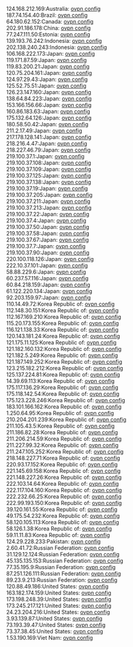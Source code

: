 124.168.212.169:Australia: [ovpn config](vpn/124_168_212_169.ovpn)  
187.74.154.40:Brazil: [ovpn config](vpn/187_74_154_40.ovpn)  
64.180.62.152:Canada: [ovpn config](vpn/64_180_62_152.ovpn)  
202.91.186.178:China: [ovpn config](vpn/202_91_186_178.ovpn)  
77.247.111.50:Estonia: [ovpn config](vpn/77_247_111_50.ovpn)  
139.193.76.242:Indonesia: [ovpn config](vpn/139_193_76_242.ovpn)  
202.138.240.243:Indonesia: [ovpn config](vpn/202_138_240_243.ovpn)  
106.168.222.173:Japan: [ovpn config](vpn/106_168_222_173.ovpn)  
119.171.87.59:Japan: [ovpn config](vpn/119_171_87_59.ovpn)  
119.83.200.21:Japan: [ovpn config](vpn/119_83_200_21.ovpn)  
120.75.204.161:Japan: [ovpn config](vpn/120_75_204_161.ovpn)  
124.97.29.43:Japan: [ovpn config](vpn/124_97_29_43.ovpn)  
125.52.75.51:Japan: [ovpn config](vpn/125_52_75_51.ovpn)  
126.23.147.160:Japan: [ovpn config](vpn/126_23_147_160.ovpn)  
138.64.84.223:Japan: [ovpn config](vpn/138_64_84_223.ovpn)  
153.166.156.66:Japan: [ovpn config](vpn/153_166_156_66.ovpn)  
160.86.183.63:Japan: [ovpn config](vpn/160_86_183_63.ovpn)  
175.132.64.126:Japan: [ovpn config](vpn/175_132_64_126.ovpn)  
180.58.50.42:Japan: [ovpn config](vpn/180_58_50_42.ovpn)  
211.2.17.49:Japan: [ovpn config](vpn/211_2_17_49.ovpn)  
217.178.128.141:Japan: [ovpn config](vpn/217_178_128_141.ovpn)  
218.216.4.47:Japan: [ovpn config](vpn/218_216_4_47.ovpn)  
218.227.46.79:Japan: [ovpn config](vpn/218_227_46_79.ovpn)  
219.100.37.1:Japan: [ovpn config](vpn/219_100_37_1.ovpn)  
219.100.37.108:Japan: [ovpn config](vpn/219_100_37_108.ovpn)  
219.100.37.109:Japan: [ovpn config](vpn/219_100_37_109.ovpn)  
219.100.37.125:Japan: [ovpn config](vpn/219_100_37_125.ovpn)  
219.100.37.138:Japan: [ovpn config](vpn/219_100_37_138.ovpn)  
219.100.37.19:Japan: [ovpn config](vpn/219_100_37_19.ovpn)  
219.100.37.205:Japan: [ovpn config](vpn/219_100_37_205.ovpn)  
219.100.37.211:Japan: [ovpn config](vpn/219_100_37_211.ovpn)  
219.100.37.213:Japan: [ovpn config](vpn/219_100_37_213.ovpn)  
219.100.37.22:Japan: [ovpn config](vpn/219_100_37_22.ovpn)  
219.100.37.4:Japan: [ovpn config](vpn/219_100_37_4.ovpn)  
219.100.37.50:Japan: [ovpn config](vpn/219_100_37_50.ovpn)  
219.100.37.58:Japan: [ovpn config](vpn/219_100_37_58.ovpn)  
219.100.37.67:Japan: [ovpn config](vpn/219_100_37_67.ovpn)  
219.100.37.7:Japan: [ovpn config](vpn/219_100_37_7.ovpn)  
219.100.37.90:Japan: [ovpn config](vpn/219_100_37_90.ovpn)  
220.100.118.126:Japan: [ovpn config](vpn/220_100_118_126.ovpn)  
222.10.37.101:Japan: [ovpn config](vpn/222_10_37_101.ovpn)  
58.88.229.6:Japan: [ovpn config](vpn/58_88_229_6.ovpn)  
60.237.57.116:Japan: [ovpn config](vpn/60_237_57_116.ovpn)  
60.84.218.159:Japan: [ovpn config](vpn/60_84_218_159.ovpn)  
61.122.220.134:Japan: [ovpn config](vpn/61_122_220_134.ovpn)  
92.203.159.97:Japan: [ovpn config](vpn/92_203_159_97.ovpn)  
110.14.49.72:Korea Republic of: [ovpn config](vpn/110_14_49_72.ovpn)  
112.148.30.151:Korea Republic of: [ovpn config](vpn/112_148_30_151.ovpn)  
112.167.169.210:Korea Republic of: [ovpn config](vpn/112_167_169_210.ovpn)  
115.20.173.155:Korea Republic of: [ovpn config](vpn/115_20_173_155.ovpn)  
116.121.138.33:Korea Republic of: [ovpn config](vpn/116_121_138_33.ovpn)  
120.143.181.24:Korea Republic of: [ovpn config](vpn/120_143_181_24.ovpn)  
121.175.11.125:Korea Republic of: [ovpn config](vpn/121_175_11_125.ovpn)  
121.182.160.132:Korea Republic of: [ovpn config](vpn/121_182_160_132.ovpn)  
121.182.5.249:Korea Republic of: [ovpn config](vpn/121_182_5_249.ovpn)  
121.187.149.252:Korea Republic of: [ovpn config](vpn/121_187_149_252.ovpn)  
123.215.182.212:Korea Republic of: [ovpn config](vpn/123_215_182_212.ovpn)  
125.137.224.81:Korea Republic of: [ovpn config](vpn/125_137_224_81.ovpn)  
14.39.69.113:Korea Republic of: [ovpn config](vpn/14_39_69_113.ovpn)  
175.117.136.29:Korea Republic of: [ovpn config](vpn/175_117_136_29.ovpn)  
175.118.142.54:Korea Republic of: [ovpn config](vpn/175_118_142_54.ovpn)  
175.123.228.246:Korea Republic of: [ovpn config](vpn/175_123_228_246.ovpn)  
183.101.166.162:Korea Republic of: [ovpn config](vpn/183_101_166_162.ovpn)  
1.250.64.95:Korea Republic of: [ovpn config](vpn/1_250_64_95.ovpn)  
210.204.201.239:Korea Republic of: [ovpn config](vpn/210_204_201_239.ovpn)  
211.105.43.5:Korea Republic of: [ovpn config](vpn/211_105_43_5.ovpn)  
211.186.82.28:Korea Republic of: [ovpn config](vpn/211_186_82_28.ovpn)  
211.206.214.59:Korea Republic of: [ovpn config](vpn/211_206_214_59.ovpn)  
211.227.99.32:Korea Republic of: [ovpn config](vpn/211_227_99_32.ovpn)  
211.247.105.252:Korea Republic of: [ovpn config](vpn/211_247_105_252.ovpn)  
218.148.227.71:Korea Republic of: [ovpn config](vpn/218_148_227_71.ovpn)  
220.93.17.152:Korea Republic of: [ovpn config](vpn/220_93_17_152.ovpn)  
221.145.69.158:Korea Republic of: [ovpn config](vpn/221_145_69_158.ovpn)  
221.148.227.26:Korea Republic of: [ovpn config](vpn/221_148_227_26.ovpn)  
222.103.14.64:Korea Republic of: [ovpn config](vpn/222_103_14_64.ovpn)  
222.117.104.160:Korea Republic of: [ovpn config](vpn/222_117_104_160.ovpn)  
222.232.66.25:Korea Republic of: [ovpn config](vpn/222_232_66_25.ovpn)  
222.99.193.150:Korea Republic of: [ovpn config](vpn/222_99_193_150.ovpn)  
39.120.161.55:Korea Republic of: [ovpn config](vpn/39_120_161_55.ovpn)  
49.175.54.232:Korea Republic of: [ovpn config](vpn/49_175_54_232.ovpn)  
58.120.105.113:Korea Republic of: [ovpn config](vpn/58_120_105_113.ovpn)  
58.126.1.38:Korea Republic of: [ovpn config](vpn/58_126_1_38.ovpn)  
59.11.11.83:Korea Republic of: [ovpn config](vpn/59_11_11_83.ovpn)  
124.29.228.233:Pakistan: [ovpn config](vpn/124_29_228_233.ovpn)  
2.60.41.72:Russian Federation: [ovpn config](vpn/2_60_41_72.ovpn)  
31.129.12.124:Russian Federation: [ovpn config](vpn/31_129_12_124.ovpn)  
45.135.135.153:Russian Federation: [ovpn config](vpn/45_135_135_153.ovpn)  
77.35.195.9:Russian Federation: [ovpn config](vpn/77_35_195_9.ovpn)  
87.251.126.111:Russian Federation: [ovpn config](vpn/87_251_126_111.ovpn)  
89.23.9.213:Russian Federation: [ovpn config](vpn/89_23_9_213.ovpn)  
120.88.49.186:United States: [ovpn config](vpn/120_88_49_186.ovpn)  
163.182.174.159:United States: [ovpn config](vpn/163_182_174_159.ovpn)  
173.198.248.39:United States: [ovpn config](vpn/173_198_248_39.ovpn)  
173.245.217.121:United States: [ovpn config](vpn/173_245_217_121.ovpn)  
24.23.204.216:United States: [ovpn config](vpn/24_23_204_216.ovpn)  
3.93.139.87:United States: [ovpn config](vpn/3_93_139_87.ovpn)  
73.193.39.47:United States: [ovpn config](vpn/73_193_39_47.ovpn)  
73.37.38.45:United States: [ovpn config](vpn/73_37_38_45.ovpn)  
1.53.190.169:Viet Nam: [ovpn config](vpn/1_53_190_169.ovpn)  
